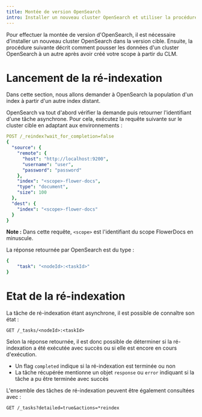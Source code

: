 ```yaml
---
title: Montée de version OpenSearch
intro: Installer un nouveau cluster OpenSearch et utiliser la procédure d'index from remote
---
```


Pour effectuer la montée de version d'OpenSearch, il est nécessaire d'installer un nouveau cluster OpenSearch dans la version cible. 
Ensuite, la procédure suivante décrit comment pousser les données d'un cluster OpenSearch à un autre après avoir créé votre scope à partir du CLM.


# Lancement de la ré-indexation 

Dans cette section, nous allons demander à OpenSearch la population d'un index à partir d'un autre index distant. 

OpenSearch va tout d'abord vérifier la demande puis retourner l'identifiant d'une tâche asynchrone.
Pour cela, exécutez la requête suivante sur le cluster cible en adaptant aux environnements : 
	

```yaml
POST /_reindex?wait_for_completion=false
{
  "source": {
    "remote": {
      "host": "http://localhost:9200",
      "username": "user",
      "password": "password"
    },
    "index": "<scope>-flower-docs",
    "type": "document",
    "size": 100
  },
  "dest": {
    "index": "<scope>-flower-docs"
  }
}
```

__Note :__ Dans cette requête, ``<scope>`` est l'identifiant du scope FlowerDocs en minuscule.


La réponse retournée par OpenSearch est du type : 

```yaml
{
    "task": "<nodeId>:<taskId>"
} 
```

# Etat de la ré-indexation 

La tâche de ré-indexation étant asynchrone, il est possible de connaître son état : 

```properties
GET /_tasks/<nodeId>:<taskId>
```

Selon la réponse retournée, il est donc possible de déterminer si la ré-indexation a été exécutée avec succès ou si elle est encore en cours d'exécution.

* Un flag ``completed`` indique si la ré-indexation est terminée ou non 
* La tâche récupérée mentionne un objet ``response`` ou ``error`` indiquant si la tâche a pu être terminée avec succès  


L'ensemble des tâches de ré-indexation peuvent être également consultées avec : 

```properties
GET /_tasks?detailed=true&actions=*reindex
```